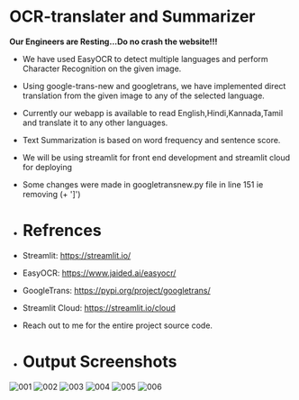 # OCR-translater and Summarizer
**Our Engineers are Resting...Do no crash the website!!!**

- We have used EasyOCR to detect multiple languages and perform Character Recognition on the given image.
- Using google-trans-new and googletrans, we have implemented direct translation from the given image to any of the selected language.
- Currently our webapp is available to read English,Hindi,Kannada,Tamil and translate it to any other languages.
- Text Summarization is based on word frequency and sentence score.
- We will be using streamlit for front end development and streamlit cloud for deploying
- Some changes were made in googletransnew.py file in line 151 ie removing (+ ']')

- # Refrences
-   Streamlit:        https://streamlit.io/
-   EasyOCR:          https://www.jaided.ai/easyocr/
-   GoogleTrans:      https://pypi.org/project/googletrans/
-   Streamlit Cloud:  https://streamlit.io/cloud

-  Reach out to me for the entire project source code.

- # Output Screenshots

![001](https://user-images.githubusercontent.com/63490367/175764191-677694ef-09dd-43c8-a7ce-d78183e15f65.jpeg)
![002](https://user-images.githubusercontent.com/63490367/175764192-e6fccfdb-ab4c-41af-87be-d00810326cbb.jpeg)
![003](https://user-images.githubusercontent.com/63490367/175764193-7857dd49-0dbc-49a1-ae56-76e32e8eb0ee.jpeg)
![004](https://user-images.githubusercontent.com/63490367/175764194-2f86e2ad-03bd-4ef1-952a-1d7a8ee45ee8.jpeg)
![005](https://user-images.githubusercontent.com/63490367/175764195-fcd80738-ec7a-4baa-8c0c-d40dc14e7a3d.jpeg)
![006](https://user-images.githubusercontent.com/63490367/175764196-9ecf880b-c324-4936-95f4-3ad561e40c4e.jpeg)
